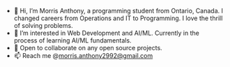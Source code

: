 - 👋 Hi, I’m Morris Anthony, a programming student from Ontario, Canada. I changed careers from Operations and IT to  Programming. I love the thrill of solving problems.
- 👀 I’m interested in Web Development and AI/ML. Currently in the process of learning AI/ML fundamentals.
- 💞️ Open to collaborate on any open source projects.
- 📫 Reach me @morris.anthony2992@gmail.com

